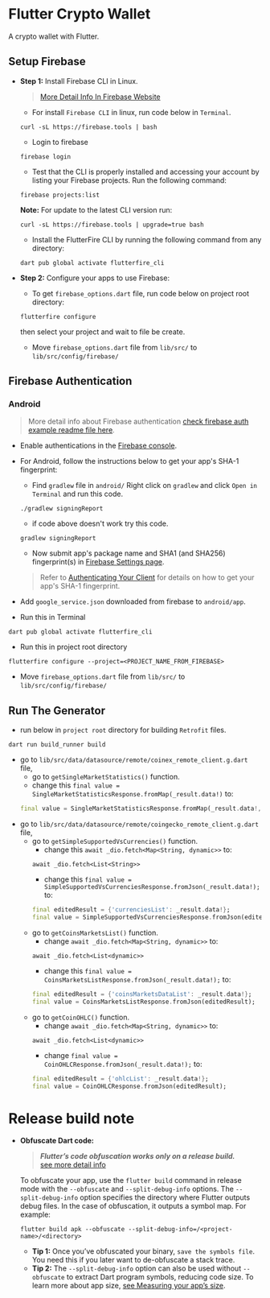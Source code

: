 # Flutter Crypto Wallet

A crypto wallet with Flutter.

## Setup Firebase
- __Step 1:__ Install Firebase CLI in Linux.
    > [More Detail Info In Firebase Website](https://firebase.google.com/docs/cli?authuser=0)

    - For install `Firebase CLI` in linux, run code below in `Terminal`.
    ```
    curl -sL https://firebase.tools | bash
    ```
    - Login to firebase
    ```
    firebase login
    ```
    - Test that the CLI is properly installed and accessing your account by listing your Firebase projects. Run the following command:
    ```
    firebase projects:list
    ```
    __Note:__ For update to the latest CLI version run:
    ```
    curl -sL https://firebase.tools | upgrade=true bash
    ```
    - Install the FlutterFire CLI by running the following command from any directory:
    ```
    dart pub global activate flutterfire_cli
    ```

- __Step 2:__ Configure your apps to use Firebase:

    - To get `firebase_options.dart` file, run code below on project root directory:
    ```
    flutterfire configure
    ```
    then select your project and wait to file be create.
    - Move `firebase_options.dart` file from `lib/src/` to `lib/src/config/firebase/`

## Firebase Authentication

### Android
> More detail info about Firebase authentication [check firebase auth example readme file here](https://github.com/firebase/flutterfire/blob/master/packages/firebase_auth/firebase_auth/example/README.md).

- Enable authentications in the [Firebase console](https://console.firebase.google.com/u/0/project/_/authentication/providers).
- For Android, follow the instructions below to get your app's SHA-1 fingerprint:

     - Find `gradlew` file in `android/` Right click on `gradlew` and click `Open in Terminal` and run this code.
     ```
     ./gradlew signingReport
     ```

     - if code above doesn't work try this code.
     ```
     gradlew signingReport
     ```

     - Now submit app's package name and SHA1 (and SHA256) fingerprint(s) in [Firebase Settings page](https://console.firebase.google.com/project/_/settings/general).
     > Refer to [Authenticating Your Client](https://developers.google.com/android/guides/client-auth) for details on how to get your app's SHA-1 fingerprint.

- Add `google_service.json` downloaded from firebase to `android/app`.
- Run this in Terminal
```
dart pub global activate flutterfire_cli
```
- Run this in project root directory
```
flutterfire configure --project=<PROJECT_NAME_FROM_FIREBASE>
```
- Move `firebase_options.dart` file from `lib/src/` to `lib/src/config/firebase/`

## Run The Generator 
- run below in `project root` directory for building `Retrofit` files.
```
dart run build_runner build
```
- go to `lib/src/data/datasource/remote/coinex_remote_client.g.dart` file,  
  - go to `getSingleMarketStatistics()` function.
  - change this `final value = SingleMarketStatisticsResponse.fromMap(_result.data!)` to:
  ```dart
  final value = SingleMarketStatisticsResponse.fromMap(_result.data!, marketName);
  ```
- go to `lib/src/data/datasource/remote/coingecko_remote_client.g.dart` file,  
  - go to `getSimpleSupportedVsCurrencies()` function.
    - change this `await _dio.fetch<Map<String, dynamic>>` to:
    ```
    await _dio.fetch<List<String>>
    ```
    - change this `final value = SimpleSupportedVsCurrenciesResponse.fromJson(_result.data!);` to:
    ```dart
    final editedResult = {'currenciesList': _result.data!};
    final value = SimpleSupportedVsCurrenciesResponse.fromJson(editedResult);
    ```  
  - go to `getCoinsMarketsList()` function.
    - change `await _dio.fetch<Map<String, dynamic>>` to:
    ```
    await _dio.fetch<List<dynamic>>
    ```
    - change this `final value = CoinsMarketsListResponse.fromJson(_result.data!);` to:
    ```dart
    final editedResult = {'coinsMarketsDataList': _result.data!};
    final value = CoinsMarketsListResponse.fromJson(editedResult);
    ```  
  - go to `getCoinOHLC()` function.
    - change `await _dio.fetch<Map<String, dynamic>>` to:
    ```
    await _dio.fetch<List<dynamic>>
    ```
    - change `final value = CoinOHLCResponse.fromJson(_result.data!);` to:
    ```dart
    final editedResult = {'ohlcList': _result.data!};
    final value = CoinOHLCResponse.fromJson(editedResult);
    ```

# Release build note
- __Obfuscate Dart code:__
  > ___Flutter’s code obfuscation works only on a release build.___  
  > [see more detail info](https://docs.flutter.dev/deployment/obfuscate)  

  To obfuscate your app, use the `flutter build` command in release mode with the `--obfuscate` and `--split-debug-info` options. The `--split-debug-info` option specifies the directory where Flutter outputs debug files. In the case of obfuscation, it outputs a symbol map. For example:  
  
  ```flutter build apk --obfuscate --split-debug-info=/<project-name>/<directory>```
    - __Tip 1:__ Once you’ve obfuscated your binary, `save the symbols file`. You need this if you later want to de-obfuscate a stack trace.
    - __Tip 2:__ The `--split-debug-info` option can also be used without `--obfuscate` to extract Dart program symbols, reducing code size. To learn more about app size, [see Measuring your app’s size](https://docs.flutter.dev/perf/app-size).
